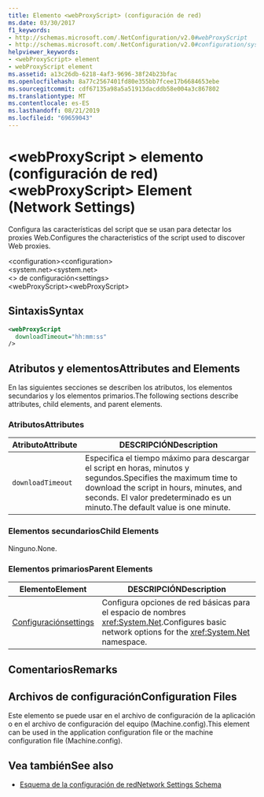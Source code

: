 ```yaml
---
title: Elemento <webProxyScript> (configuración de red)
ms.date: 03/30/2017
f1_keywords:
- http://schemas.microsoft.com/.NetConfiguration/v2.0#webProxyScript
- http://schemas.microsoft.com/.NetConfiguration/v2.0#configuration/system.net/settings/webProxyScript
helpviewer_keywords:
- <webProxyScript> element
- webProxyScript element
ms.assetid: a13c26db-6218-4af3-9696-38f24b23bfac
ms.openlocfilehash: 8a77c2567401fd80e355bb7fcee17b6684653ebe
ms.sourcegitcommit: cdf67135a98a5a51913dacddb58e004a3c867802
ms.translationtype: MT
ms.contentlocale: es-ES
ms.lasthandoff: 08/21/2019
ms.locfileid: "69659043"
---
```

# <a name="webproxyscript-element-network-settings"></a><span data-ttu-id="499f9-102">\<webProxyScript > elemento (configuración de red)</span><span class="sxs-lookup"><span data-stu-id="499f9-102">\<webProxyScript> Element (Network Settings)</span></span>
<span data-ttu-id="499f9-103">Configura las características del script que se usan para detectar los proxies Web.</span><span class="sxs-lookup"><span data-stu-id="499f9-103">Configures the characteristics of the script used to discover Web proxies.</span></span>  
  
 <span data-ttu-id="499f9-104">\<configuration></span><span class="sxs-lookup"><span data-stu-id="499f9-104">\<configuration></span></span>  
<span data-ttu-id="499f9-105">\<system.net></span><span class="sxs-lookup"><span data-stu-id="499f9-105">\<system.net></span></span>  
<span data-ttu-id="499f9-106">\<> de configuración</span><span class="sxs-lookup"><span data-stu-id="499f9-106">\<settings></span></span>  
<span data-ttu-id="499f9-107">\<webProxyScript></span><span class="sxs-lookup"><span data-stu-id="499f9-107">\<webProxyScript></span></span>  
  
## <a name="syntax"></a><span data-ttu-id="499f9-108">Sintaxis</span><span class="sxs-lookup"><span data-stu-id="499f9-108">Syntax</span></span>  
  
```xml  
<webProxyScript  
  downloadTimeout="hh:mm:ss"  
/>  
```  
  
## <a name="attributes-and-elements"></a><span data-ttu-id="499f9-109">Atributos y elementos</span><span class="sxs-lookup"><span data-stu-id="499f9-109">Attributes and Elements</span></span>  
 <span data-ttu-id="499f9-110">En las siguientes secciones se describen los atributos, los elementos secundarios y los elementos primarios.</span><span class="sxs-lookup"><span data-stu-id="499f9-110">The following sections describe attributes, child elements, and parent elements.</span></span>  
  
### <a name="attributes"></a><span data-ttu-id="499f9-111">Atributos</span><span class="sxs-lookup"><span data-stu-id="499f9-111">Attributes</span></span>  
  
|<span data-ttu-id="499f9-112">Atributo</span><span class="sxs-lookup"><span data-stu-id="499f9-112">Attribute</span></span>|<span data-ttu-id="499f9-113">DESCRIPCIÓN</span><span class="sxs-lookup"><span data-stu-id="499f9-113">Description</span></span>|  
|---------------|-----------------|  
|`downloadTimeout`|<span data-ttu-id="499f9-114">Especifica el tiempo máximo para descargar el script en horas, minutos y segundos.</span><span class="sxs-lookup"><span data-stu-id="499f9-114">Specifies the maximum time to download the script in hours, minutes, and seconds.</span></span> <span data-ttu-id="499f9-115">El valor predeterminado es un minuto.</span><span class="sxs-lookup"><span data-stu-id="499f9-115">The default value is one minute.</span></span>|  
  
### <a name="child-elements"></a><span data-ttu-id="499f9-116">Elementos secundarios</span><span class="sxs-lookup"><span data-stu-id="499f9-116">Child Elements</span></span>  
 <span data-ttu-id="499f9-117">Ninguno.</span><span class="sxs-lookup"><span data-stu-id="499f9-117">None.</span></span>  
  
### <a name="parent-elements"></a><span data-ttu-id="499f9-118">Elementos primarios</span><span class="sxs-lookup"><span data-stu-id="499f9-118">Parent Elements</span></span>  
  
|<span data-ttu-id="499f9-119">Elemento</span><span class="sxs-lookup"><span data-stu-id="499f9-119">Element</span></span>|<span data-ttu-id="499f9-120">DESCRIPCIÓN</span><span class="sxs-lookup"><span data-stu-id="499f9-120">Description</span></span>|  
|-------------|-----------------|  
|[<span data-ttu-id="499f9-121">Configuración</span><span class="sxs-lookup"><span data-stu-id="499f9-121">settings</span></span>](settings-element-network-settings.md)|<span data-ttu-id="499f9-122">Configura opciones de red básicas para el espacio de nombres <xref:System.Net>.</span><span class="sxs-lookup"><span data-stu-id="499f9-122">Configures basic network options for the <xref:System.Net> namespace.</span></span>|  
  
## <a name="remarks"></a><span data-ttu-id="499f9-123">Comentarios</span><span class="sxs-lookup"><span data-stu-id="499f9-123">Remarks</span></span>  
  
## <a name="configuration-files"></a><span data-ttu-id="499f9-124">Archivos de configuración</span><span class="sxs-lookup"><span data-stu-id="499f9-124">Configuration Files</span></span>  
 <span data-ttu-id="499f9-125">Este elemento se puede usar en el archivo de configuración de la aplicación o en el archivo de configuración del equipo (Machine.config).</span><span class="sxs-lookup"><span data-stu-id="499f9-125">This element can be used in the application configuration file or the machine configuration file (Machine.config).</span></span>  
  
## <a name="see-also"></a><span data-ttu-id="499f9-126">Vea también</span><span class="sxs-lookup"><span data-stu-id="499f9-126">See also</span></span>

- [<span data-ttu-id="499f9-127">Esquema de la configuración de red</span><span class="sxs-lookup"><span data-stu-id="499f9-127">Network Settings Schema</span></span>](index.md)
